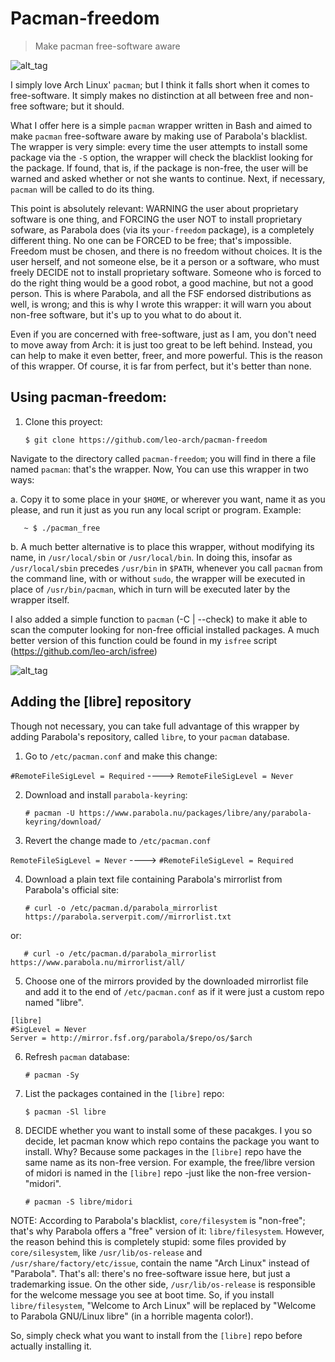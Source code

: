# Pacman-freedom

> Make pacman free-software aware

![alt_tag](https://github.com/leo-arch/pacman-freedom/blob/master/free_pacman.png)

I simply love Arch Linux' `pacman`; but I think it falls short when it comes to free-software. It simply makes no distinction at all between free and non-free software; but it should. 

What I offer here is a simple `pacman` wrapper written in Bash and aimed to make `pacman` free-software aware by making use of Parabola's blacklist. The wrapper is very simple: every time the user attempts to install some package via the `-S` option, the wrapper will check the blacklist looking for the package. If found, that is, if the package is non-free, the user will be warned and asked whether or not she wants to continue. Next, if necessary, `pacman` will be called to do its thing.

This point is absolutely relevant: WARNING the user about proprietary software is one thing, and FORCING the user NOT to install
proprietary sofware, as Parabola does (via its `your-freedom` package), is a completely different thing. No one can be FORCED to be free; that's impossible. Freedom must be chosen, and there is no freedom without choices. It is the user herself, and not someone else, be it a person or a software, who must freely DECIDE not to install proprietary software. Someone who is forced to do the right thing would be a good robot, a good machine, but not a good person. This is where Parabola, and all the FSF endorsed distributions as well, is wrong; and this is why I wrote this wrapper: it will warn you about non-free software, but it's up to you what to do about it.

Even if you are concerned with free-software, just as I am, you don't need to move away from Arch: it is just too great to be left behind. Instead, you can help to make it even better, freer, and more powerful. This is the reason of this wrapper. Of course, it is far from perfect, but it's better than none.

## Using pacman-freedom:

1. Clone this proyect:

       $ git clone https://github.com/leo-arch/pacman-freedom

Navigate to the directory called `pacman-freedom`; you will find in there a file named `pacman`: that's the wrapper. Now, You can use this wrapper in two ways:

a. Copy it to some place in your `$HOME`, or wherever you want, name it as you please, and run it just as you run any local script or program. Example:

       ~ $ ./pacman_free

b. A much better alternative is to place this wrapper, without modifying its name, in `/usr/local/sbin` or `/usr/local/bin`. In doing this, insofar as `/usr/local/sbin` precedes `/usr/bin` in `$PATH`, whenever you call `pacman` from the command line, with or without `sudo`, the wrapper will be executed in place of `/usr/bin/pacman`, which in turn will be executed later by the wrapper itself.

I also added a simple function to `pacman` (-C | --check) to make it able to scan the computer looking for non-free official installed packages. A much better version of this function could be found in my `isfree` script (https://github.com/leo-arch/isfree)

![alt_tag](https://github.com/leo-arch/pacman-freedom/blob/master/pacman-c.png)


## Adding the [libre] repository

Though not necessary, you can take full advantage of this wrapper by adding Parabola's repository, called `libre`, to your
`pacman` database.

1. Go to `/etc/pacman.conf` and make this change:

`#RemoteFileSigLevel = Required` ----> `RemoteFileSigLevel = Never`

2. Download and install `parabola-keyring`:

       # pacman -U https://www.parabola.nu/packages/libre/any/parabola-keyring/download/

3. Revert the change made to `/etc/pacman.conf`

`RemoteFileSigLevel = Never` ----> `#RemoteFileSigLevel = Required`

4. Download a plain text file containing Parabola's mirrorlist from Parabola's official site: 

       # curl -o /etc/pacman.d/parabola_mirrorlist https://parabola.serverpit.com//mirrorlist.txt

or:

       # curl -o /etc/pacman.d/parabola_mirrorlist https://www.parabola.nu/mirrorlist/all/

5. Choose one of the mirrors provided by the downloaded mirrorlist file and add it to the end of `/etc/pacman.conf` as if it were just a custom repo named "libre".

```
[libre]
#SigLevel = Never
Server = http://mirror.fsf.org/parabola/$repo/os/$arch
```

6. Refresh `pacman` database:
       
       # pacman -Sy

7. List the packages contained in the `[libre]` repo:

       $ pacman -Sl libre

8. DECIDE whether you want to install some of these pacakges. I you so decide, let pacman know which repo contains the package you want to install. Why? Because some packages in the `[libre]` repo have the same name as its non-free version. For example, the free/libre version of midori is named in the `[libre]` repo -just like the non-free version- "midori".

       # pacman -S libre/midori

NOTE: According to Parabola's blacklist, `core/filesystem` is "non-free"; that's why Parabola offers a "free" version of it: `libre/filesystem`. However, the reason behind this is completely stupid: some files provided by `core/silesystem`, like `/usr/lib/os-release` and `/usr/share/factory/etc/issue`, contain the name "Arch Linux" instead of "Parabola". That's all: there's no free-software issue here, but just a trademarking issue. On the other side, `/usr/lib/os-release` is responsible for the welcome message you see at boot time. So, if you install `libre/filesystem`, "Welcome to Arch Linux" will be replaced by "Welcome to Parabola GNU/Linux libre" (in a horrible magenta color!).

So, simply check what you want to install from the `[libre]` repo before actually installing it. 
